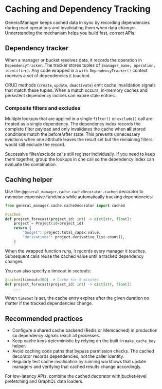 # Caching and Dependency Tracking

GeneralManager keeps cached data in sync by recording dependencies during read operations and invalidating them when data changes. Understanding the mechanism helps you build fast, correct APIs.

## Dependency tracker

When a manager or bucket resolves data, it records the operation in `DependencyTracker`. The tracker stores tuples of `(manager_name, operation, identifier)`. Any code wrapped in a `with DependencyTracker()` context receives a set of dependencies it touched.

CRUD methods (`create`, `update`, `deactivate`) emit cache invalidation signals that match these tuples. When a match occurs, in-memory caches and persistent dependency indices can expire stale entries.

### Composite filters and excludes

Multiple lookups that are applied in a single `filter()` or `exclude()` call are treated as a single dependency. The dependency index records the complete filter payload and only invalidates the cache when **all** stored conditions match the before/after state. This prevents unnecessary evictions when one attribute leaves the result set but the remaining filters would still exclude the record.

Successive filter/exclude calls still register individually. If you need to keep them together, group the lookups in one call so the dependency index can evaluate the combination.

## Caching helper

Use the `@general_manager.cache.cacheDecorator.cached` decorator to memoise expensive functions while automatically tracking dependencies:

```python
from general_manager.cache.cacheDecorator import cached

@cached
def project_forecast(project_id: int) -> dict[str, float]:
    project = Project(id=project_id)
    return {
        "budget": project.total_capex.value,
        "derivatives": project.derivative_list.count(),
    }
```

When the wrapped function runs, it records every manager it touches. Subsequent calls reuse the cached value until a tracked dependency changes.

You can also specify a timeout in seconds:

```python
@cached(timeout=300)  # Cache for 5 minutes
def project_forecast(project_id: int) -> dict[str, float]:
    ...
```
When `timeout` is set, the cache entry expires after the given duration no matter if the tracked dependencies change.


## Recommended practices

- Configure a shared cache backend (Redis or Memcached) in production so dependency signals reach all processes.
- Keep cache keys deterministic by relying on the built-in `make_cache_key` helper.
- Avoid caching code paths that bypass permission checks. The cached decorator records dependencies, not the caller identity.
- Regularly test cache invalidation by running workflows that update managers and verifying that cached results change accordingly.

For low-latency APIs, combine the cached decorator with bucket-level prefetching and GraphQL data loaders.
